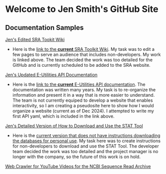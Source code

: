 
# Welcome to Jen Smith's GitHub Site

## Documentation Samples

[Jen's Edited SRA Tookit Wiki](https://github.com/jenpetsmit/tk_wiki/wiki)
  - Here is the [link to the **current** SRA Toolkit Wiki](https://github.com/ncbi/sra-tools/wiki). My task was to edit a few pages to serve an audience that includes non-developers. My work is linked above. The team decided the work was too detailed for the GitHub and is currently scheduled to be added to the SRA website.

[Jen's Updated E-Utilities API Documentation](https://github.com/jenpetsmit/eutilities/blob/main/getting_started.md)
  - Here is the [link to the **current** E-Utilities API documentation](https://www.ncbi.nlm.nih.gov/books/NBK25500/). The documentation was written many years. My task is to re-organize the information and present it in a way that is more easier to understand. The team is not currently equiped to develop a website that enables interactivity, so I am creating a pseudosite here to show how I would organize a website (current as of Dec 2024). I attempted to write my first API yaml, which is included in the link above.
 
[Jen's Detailed Version of How to Download and Use the STAT Tool](https://github.com/jenpetsmit/STAT_Tool/blob/main/STAT_Tool.md)
  - Here is the [current version that does not have instructions downloading the databases for personal use](https://github.com/ncbi/ngs-tools/tree/tax/tools/tax). My task here was to create instructions for non-developers to download and use the STAT Tool. The developer team decided the work was too detailed and the project manager is no longer with the company, so the future of this work is on hold. 

[Web Crawler for YouTube Videos for the NCBI Sequence Read Archive](python/webcrawler.md)


